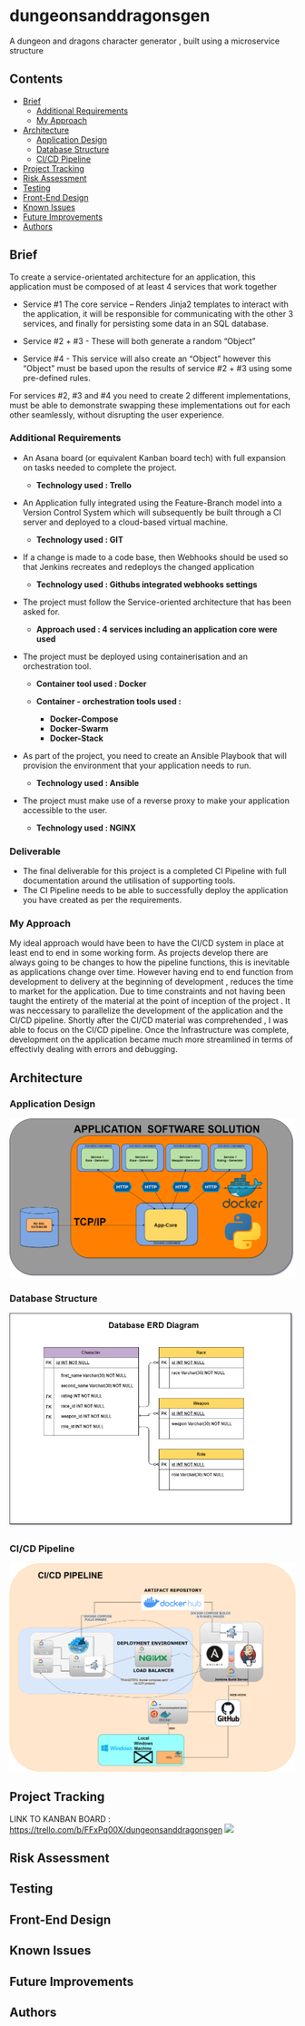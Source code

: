 # dungeonsanddragonsgen
A dungeon and dragons character generator , built using a microservice structure

## Contents
* [Brief](#brief)
   * [Additional Requirements](#additional-requirements)
   * [My Approach](#my-approach)
* [Architecture](#architecture)
   * [Application Design](#application-design)
   * [Database Structure](#database-structure)
   * [CI/CD Pipeline](#ci-pipeline)
* [Project Tracking](#project-tracking)
* [Risk Assessment](#risk-assessment)
* [Testing](#testing)
* [Front-End Design](#front-end-design)
* [Known Issues](#known-issues)
* [Future Improvements](#future-improvements)
* [Authors](#authors)

## Brief 
To create a service-orientated architecture for an application, this application must be composed of at least 4 services that work together

* Service #1 The core service –  Renders Jinja2 templates to interact with the application, it will be responsible for communicating with the other 3 services, and finally for persisting some data in an SQL database.

* Service #2 + #3 - These will both generate a random “Object”

* Service #4 - This service will also create an “Object” however this “Object” must be based upon the results of service #2 + #3 using some pre-defined rules.

For services #2, #3 and #4 you need to create 2 different implementations, must be able to demonstrate swapping these implementations out for each other seamlessly, without disrupting the user experience.


### Additional Requirements
* An Asana board (or equivalent Kanban board tech) with full expansion on tasks needed to complete the project.
    * **Technology used : Trello**

* An Application fully integrated using the Feature-Branch model into a Version Control System which will subsequently be built through a CI server and deployed to a cloud-based virtual machine.
    * **Technology used : GIT**

* If a change is made to a code base, then Webhooks should be used so that Jenkins recreates and redeploys the changed application
    *   **Technology used : Githubs integrated webhooks settings** 

* The project must follow the Service-oriented architecture that has been asked for.
    *   **Approach used : 4 services including an application core were used** 

* The project must be deployed using containerisation and an orchestration tool.
    * **Container tool used : Docker**

    * **Container - orchestration tools used :**
        * **Docker-Compose**  
        * **Docker-Swarm** 
        * **Docker-Stack**

* As part of the project, you need to create an Ansible Playbook that will provision the environment that your application needs to run.
    * **Technology used : Ansible**

* The project must make use of a reverse proxy to make your application accessible to the user.
     * **Technology used : NGINX**

### Deliverable 

* The final deliverable for this project is a completed CI Pipeline with full documentation around the utilisation of supporting tools.
* The CI Pipeline needs to be able to successfully deploy the application you have created as per the requirements.


### My Approach

My ideal approach would have been to have the CI/CD system in place at least end to end in some working form. As projects develop there are always going to be changes to how the pipeline functions, this is inevitable as applications change over time. However having end to end function from development to delivery at the beginning of development , reduces the time to market for the application.
Due to time constraints and not having been taught the entirety of the material at the point of inception of the project . It was neccessary to parallelize the development of the application and the CI/CD pipeline.
Shortly after the CI/CD material was comprehended , I was able to focus on the CI/CD pipeline. Once the Infrastructure was complete, development on the application became much more streamlined in terms of effectivly dealing with errors and debugging.   



## Architecture

### Application Design
![](images/ApplicationDescription.png)
### Database Structure
![](images/ERDdiagram.png)
### CI/CD Pipeline
![](images/CI_CDPIPELINE.png)


## Project Tracking
LINK TO KANBAN BOARD : https://trello.com/b/FFxPq00X/dungeonsanddragonsgen
![](images/kanban.png)




## Risk Assessment

## Testing

## Front-End Design

## Known Issues 

## Future Improvements

## Authors


